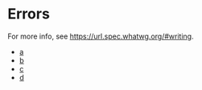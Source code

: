 # Errors

For more info, see <https://url.spec.whatwg.org/#writing>.

* [a](https://exa%23mple.org)
* [b](https://1.2.3.4.5/)
* [c](https://test.42)
* [d](https://user@example.org)
